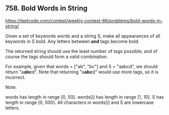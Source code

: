 ## 758. Bold Words in String

https://leetcode.com/contest/weekly-contest-66/problems/bold-words-in-string/

Given a set of keywords words and a string S, make all appearances of all keywords in S bold. Any letters between <b> and </b> tags become bold.

The returned string should use the least number of tags possible, and of course the tags should form a valid combination.

For example, given that words = ["ab", "bc"] and S = "aabcd", we should return "a<b>abc</b>d". Note that returning "a<b>a<b>b</b>c</b>d" would use more tags, so it is incorrect.

Note:

words has length in range [0, 50].
words[i] has length in range [1, 10].
S has length in range [0, 500].
All characters in words[i] and S are lowercase letters.
